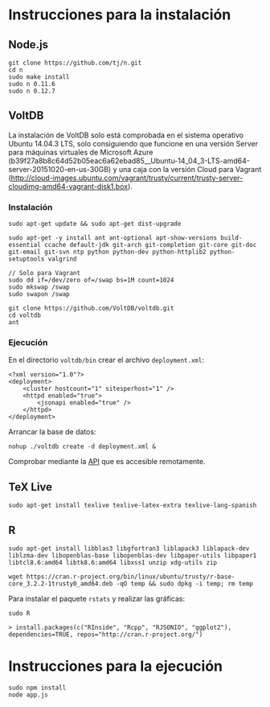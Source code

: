 # Instrucciones para la instalación

## Node.js

```
git clone https://github.com/tj/n.git
cd n
sudo make install
sudo n 0.11.6
sudo n 0.12.7
```

## VoltDB

La instalación de VoltDB solo está comprobada en el sistema operativo Ubuntu 14.04.3 LTS, solo consiguiendo que funcione en una versión Server para máquinas virtuales de Microsoft Azure (b39f27a8b8c64d52b05eac6a62ebad85__Ubuntu-14_04_3-LTS-amd64-server-20151020-en-us-30GB) y una caja con la versión Cloud para Vagrant (http://cloud-images.ubuntu.com/vagrant/trusty/current/trusty-server-cloudimg-amd64-vagrant-disk1.box).

### Instalación

```
sudo apt-get update && sudo apt-get dist-upgrade

sudo apt-get -y install ant ant-optional apt-show-versions build-essential ccache default-jdk git-arch git-completion git-core git-doc git-email git-svn ntp python python-dev python-httplib2 python-setuptools valgrind

// Solo para Vagrant
sudo dd if=/dev/zero of=/swap bs=1M count=1024
sudo mkswap /swap
sudo swapon /swap

git clone https://github.com/VoltDB/voltdb.git
cd voltdb
ant
```

### Ejecución

En el directorio `voltdb/bin` crear el archivo `deployment.xml`:

```
<?xml version="1.0"?>
<deployment>
    <cluster hostcount="1" sitesperhost="1" />
    <httpd enabled="true">
        <jsonapi enabled="true" />
    </httpd>
</deployment>
```

Arrancar la base de datos:

```
nohup ./voltdb create -d deployment.xml &
```

Comprobar mediante la [API](http://gesco.cloudapp.net:8080/api/1.0/?Procedure=@SystemInformation) que es accesible remotamente.

## TeX Live

```
sudo apt-get install texlive texlive-latex-extra texlive-lang-spanish
```

## R

```
sudo apt-get install libblas3 libgfortran3 liblapack3 liblapack-dev liblzma-dev libopenblas-base libopenblas-dev libpaper-utils libpaper1 libtcl8.6:amd64 libtk8.6:amd64 libxss1 unzip xdg-utils zip

wget https://cran.r-project.org/bin/linux/ubuntu/trusty/r-base-core_3.2.2-1trusty0_amd64.deb -qO temp && sudo dpkg -i temp; rm temp
```

Para instalar el paquete `rstats` y realizar las gráficas:

```
sudo R

> install.packages(c("RInside", "Rcpp", "RJSONIO", "ggplot2"), dependencies=TRUE, repos="http://cran.r-project.org/")
```


# Instrucciones para la ejecución

```
sudo npm install
node app.js
```
